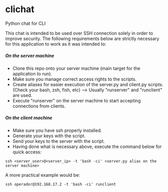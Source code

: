 # clichat
Python chat for CLI

This chat is intended to be used over SSH connection solely in order to improve security. The following requirements below are strictly necessary for this application to work as it was intended to:

##### On the server machine
- Clone this repo onto your server machine (main target for the application to run).
- Make sure you manage correct access rights to the scripts.
- Create aliases for easier execution of the server.py and client.py scripts. (Check your bash, zsh, fish, etc) --> Usually "runserver" and "runclient" are used.
- Execute "runserver" on the server machine to start accepting connections from clients.

##### On the client machine
- Make sure you have ssh properly installed.
- Generate your keys with the script.
- Send your keys to the server with the script.
- Having done what is necessary above, execute the command below for quick access:

```shell
ssh <server_user>@<server_ip> -t 'bash -ci' <server.py alias on the server machine>
```
A more practical example would be:
```
ssh operador@192.168.17.2 -t 'bash -ci' runclient
```

